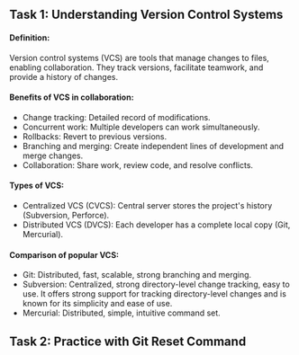 ## Task 1: Understanding Version Control Systems

#### Definition: 
Version control systems (VCS) are tools that manage changes to files, enabling collaboration. They track versions, facilitate teamwork, and provide a history of changes.
#### Benefits of VCS in collaboration:
- Change tracking: Detailed record of modifications.
- Concurrent work: Multiple developers can work simultaneously.
- Rollbacks: Revert to previous versions.
- Branching and merging: Create independent lines of development and merge changes.
- Collaboration: Share work, review code, and resolve conflicts.
#### Types of VCS:
- Centralized VCS (CVCS): Central server stores the project's history (Subversion, Perforce).
- Distributed VCS (DVCS): Each developer has a complete local copy (Git, Mercurial).
#### Comparison of popular VCS:
- Git: Distributed, fast, scalable, strong branching and merging.
- Subversion: Centralized, strong directory-level change tracking, easy to use. It offers strong support for tracking directory-level changes and is known for its simplicity and ease of use.
- Mercurial: Distributed, simple, intuitive command set.

## Task 2: Practice with Git Reset Command
